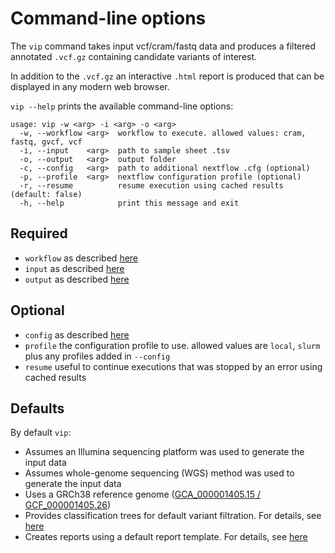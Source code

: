 # Command-line options
The `vip` command takes input vcf/cram/fastq data and produces a filtered annotated `.vcf.gz` containing candidate variants of interest.

In addition to the `.vcf.gz` an interactive `.html` report is produced that can be displayed in any modern web browser. 

`vip --help` prints the available command-line options: 

```
usage: vip -w <arg> -i <arg> -o <arg>
  -w, --workflow <arg>  workflow to execute. allowed values: cram, fastq, gvcf, vcf
  -i, --input    <arg>  path to sample sheet .tsv
  -o, --output   <arg>  output folder
  -c, --config   <arg>  path to additional nextflow .cfg (optional)
  -p, --profile  <arg>  nextflow configuration profile (optional)
  -r, --resume          resume execution using cached results (default: false)
  -h, --help            print this message and exit
```

## Required
- `workflow` as described [here](workflow.md)
- `input` as described [here](input.md)
- `output` as described [here](output.md)

## Optional
- `config` as described [here](config.md)
- `profile` the configuration profile to use. allowed values are `local`, `slurm` plus any profiles added in `--config`   
- `resume` useful to continue executions that was stopped by an error using cached results

## Defaults
By default `vip`:

- Assumes an Illumina sequencing platform was used to generate the input data
- Assumes whole-genome sequencing (WGS) method was used to generate the input data
- Uses a GRCh38 reference genome ([GCA_000001405.15 / GCF_000001405.26](https://www.ncbi.nlm.nih.gov/assembly/GCF_000001405.26/))
- Provides classification trees for default variant filtration. For details, see [here](../advanced/classification_trees.md)
- Creates reports using a default report template. For details, see [here](../advanced/report_templates.md)
